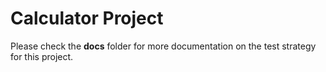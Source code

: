 # Calculator Project

Please check the **docs** folder for more documentation on the test strategy for this project.
